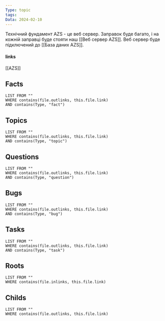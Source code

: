 ```yaml
---
Type: topic
tags: 
Data: 2024-02-10
---
```

Технічний фундамент AZS - це веб сервер. Заправок буде багато, і на кожній заправці буде стояти наш [[Веб сервер AZS]]. Веб сервер буде підключений до [[База даних AZS]]. 

#### links
[[AZS]]
## Facts
```dataview
LIST FROM ""
WHERE contains(file.outlinks, this.file.link)
AND contains(Type, "fact")
```
## Topics
```dataview
LIST FROM ""
WHERE contains(file.outlinks, this.file.link)
AND contains(Type, "topic")
```
## Questions
```dataview
LIST FROM ""
WHERE contains(file.outlinks, this.file.link)
AND contains(Type, "question")
```
## Bugs
```dataview
LIST FROM ""
WHERE contains(file.outlinks, this.file.link)
AND contains(Type, "bug")
```
## Tasks
```dataview
LIST FROM ""
WHERE contains(file.outlinks, this.file.link)
AND contains(Type, "task")
```
## Roots
```dataview
LIST FROM ""
WHERE contains(file.inlinks, this.file.link)
```

## Childs
```dataview
LIST FROM ""
WHERE contains(file.outlinks, this.file.link)
```